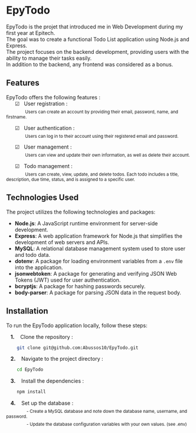 
# EpyTodo

EpyTodo is the projet that introduced me in Web Development during my first year at Epitech.  
The goal was to create a functional Todo List application using Node.js and Express.  
The project focuses on the backend development, providing users with the ability to manage their tasks easily.  
In addition to the backend, any frontend was considered as a bonus. 
## Features

EpyTodo offers the following features :  
&nbsp;&nbsp;&nbsp;&nbsp;&nbsp;&nbsp;&#x2611;&nbsp;&nbsp; User registration :  
&nbsp;&nbsp;&nbsp;&nbsp;&nbsp;&nbsp;&nbsp;&nbsp;&nbsp;&nbsp;&nbsp;&nbsp;&nbsp;<sub>Users can create an account by providing their email, password, name, and firstname.</sub>  

&nbsp;&nbsp;&nbsp;&nbsp;&nbsp;&nbsp;&#x2611;&nbsp;&nbsp; User authentication :  
&nbsp;&nbsp;&nbsp;&nbsp;&nbsp;&nbsp;&nbsp;&nbsp;&nbsp;&nbsp;&nbsp;&nbsp;&nbsp;<sub>Users can log in to their account using their registered email and password.</sub>  

&nbsp;&nbsp;&nbsp;&nbsp;&nbsp;&nbsp;&#x2611;&nbsp;&nbsp; User management :  
&nbsp;&nbsp;&nbsp;&nbsp;&nbsp;&nbsp;&nbsp;&nbsp;&nbsp;&nbsp;&nbsp;&nbsp;&nbsp;<sub>Users can view and update their own information, as well as delete their account.</sub>  

&nbsp;&nbsp;&nbsp;&nbsp;&nbsp;&nbsp;&#x2611;&nbsp;&nbsp; Todo management :  
&nbsp;&nbsp;&nbsp;&nbsp;&nbsp;&nbsp;&nbsp;&nbsp;&nbsp;&nbsp;&nbsp;&nbsp;&nbsp;<sub>Users can create, view, update, and delete todos. Each todo includes a title, description, due time, status, and is assigned to a specific user.</sub>  

## Technologies Used

The project utilizes the following technologies and packages:

- **Node.js**: A JavaScript runtime environment for server-side development.
- **Express**: A web application framework for Node.js that simplifies the development of web servers and APIs.
- **MySQL**: A relational database management system used to store user and todo data.
- **dotenv**: A package for loading environment variables from a `.env` file into the application.
- **jsonwebtoken**: A package for generating and verifying JSON Web Tokens (JWT) used for user authentication.
- **bcryptjs**: A package for hashing passwords securely.
- **body-parser**: A package for parsing JSON data in the request body.
## Installation

To run the EpyTodo application locally, follow these steps:

&nbsp;&nbsp;&nbsp;**1.**&nbsp;&nbsp;&nbsp; Clone the repository :
```bash
    git clone git@github.com:Abussos10/EpyTodo.git
```  
&nbsp;&nbsp;&nbsp;**2.**&nbsp;&nbsp;&nbsp; Navigate to the project directory :
```bash
    cd EpyTodo
```  
&nbsp;&nbsp;&nbsp;**3.**&nbsp;&nbsp;&nbsp; Install the dependencies :
```bash
    npm install
```  
&nbsp;&nbsp;&nbsp;**4.**&nbsp;&nbsp;&nbsp; Set up the database :  
&nbsp;&nbsp;&nbsp;&nbsp;&nbsp;&nbsp;&nbsp;&nbsp;&nbsp;&nbsp;&nbsp;&nbsp;&nbsp;
<sub> - Create a MySQL database and note down the database name, username, and password.</sub>   
&nbsp;&nbsp;&nbsp;&nbsp;&nbsp;&nbsp;&nbsp;&nbsp;&nbsp;&nbsp;&nbsp;&nbsp;&nbsp;
<sub> - Update the database configuration variables with your own values. (see .env)</sub>  